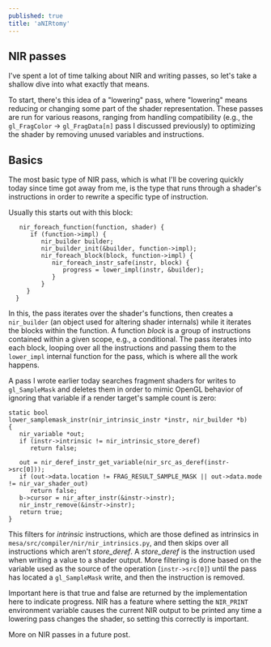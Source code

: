 ```yaml
---
published: true
title: 'aNIRtomy'
---
```

## NIR passes

I've spent a lot of time talking about NIR and writing passes, so let's take a shallow dive into what exactly that means.

To start, there's this idea of a "lowering" pass, where "lowering" means reducing or changing some part of the shader representation. These passes are run for various reasons, ranging from handling compatibility (e.g., the `gl_FragColor` -> `gl_FragData[n]` pass I discussed previously) to optimizing the shader by removing unused variables and instructions.

## Basics
The most basic type of NIR pass, which is what I'll be covering quickly today since time got away from me, is the type that runs through a shader's instructions in order to rewrite a specific type of instruction.

Usually this starts out with this block:
```
   nir_foreach_function(function, shader) {
      if (function->impl) {
         nir_builder builder;
         nir_builder_init(&builder, function->impl);
         nir_foreach_block(block, function->impl) {
            nir_foreach_instr_safe(instr, block) {
               progress = lower_impl(instr, &builder);
            }
         }
     }
  }
```
In this, the pass iterates over the shader's functions, then creates a `nir_builder` (an object used for altering shader internals) while it iterates the blocks within the function. A function *block* is a group of instructions contained within a given scope, e.g., a conditional. The pass iterates into each block, looping over all the instructions and passing them to the `lower_impl` internal function for the pass, which is where all the work happens.

A pass I wrote earlier today searches fragment shaders for writes to `gl_SampleMask` and deletes them in order to mimic OpenGL behavior of ignoring that variable if a render target's sample count is zero:
```
static bool
lower_samplemask_instr(nir_intrinsic_instr *instr, nir_builder *b)
{
   nir_variable *out;
   if (instr->intrinsic != nir_intrinsic_store_deref)
      return false;

   out = nir_deref_instr_get_variable(nir_src_as_deref(instr->src[0]));
   if (out->data.location != FRAG_RESULT_SAMPLE_MASK || out->data.mode != nir_var_shader_out)
      return false;
   b->cursor = nir_after_instr(&instr->instr);
   nir_instr_remove(&instr->instr);
   return true;
}
```
This filters for *intrinsic* instructions, which are those defined as intrinsics in `mesa/src/compiler/nir/nir_intrinsics.py`, and then skips over all instructions which aren't *store_deref*. A *store_deref* is the instruction used when writing a value to a shader output. More filtering is done based on the variable used as the source of the operation (`instr->src[0]`) until the pass has located a `gl_SampleMask` write, and then the instruction is removed.

Important here is that true and false are returned by the implementation here to indicate progress. NIR has a feature where setting the `NIR_PRINT` environment variable causes the current NIR output to be printed any time a lowering pass changes the shader, so setting this correctly is important.

More on NIR passes in a future post.
